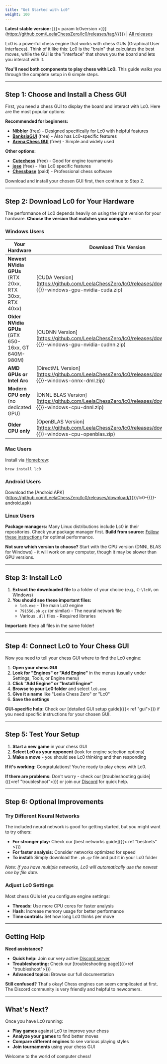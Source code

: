 ```yaml
---
title: "Get Started with Lc0"
weight: 100
---
```


**Latest stable version:** [{{< param lc0version >}}](https://github.com/LeelaChessZero/lc0/releases/tag/{{<param lc0version>}}) | [All releases](https://github.com/LeelaChessZero/lc0/releases)

Lc0 is a powerful chess engine that works with chess GUIs (Graphical User Interfaces). Think of it like this: Lc0 is the "brain" that calculates the best moves, while the GUI is the "interface" that shows you the board and lets you interact with it.

**You'll need both components to play chess with Lc0.** This guide walks you through the complete setup in 6 simple steps.

---

## Step 1: Choose and Install a Chess GUI

First, you need a chess GUI to display the board and interact with Lc0. Here are the most popular options:

**Recommended for beginners:**
* **[Nibbler](https://github.com/rooklift/nibbler/releases)** (free) - Designed specifically for Lc0 with helpful features
* **[BanksiaGUI](https://banksiagui.com/)** (free) - Also has Lc0-specific features
* **[Arena Chess GUI](http://www.playwitharena.de/)** (free) - Simple and widely used

**Other options:**
* **[Cutechess](https://cutechess.com/)** (free) - Good for engine tournaments
* **[jose](https://peteschaefer.github.io/jose)** (free) - Has Lc0 specific features
* **[Chessbase](https://chessbase.com/)** (paid) - Professional chess software

Download and install your chosen GUI first, then continue to Step 2.

---

## Step 2: Download Lc0 for Your Hardware

The performance of Lc0 depends heavily on using the right version for your hardware. **Choose the version that matches your computer:**

### Windows Users

| Your Hardware                                         | Download This Version                                                                                                                                   |
| ----------------------------------------------------- | ------------------------------------------------------------------------------------------------------------------------------------------------------- |
| **Newest NVidia GPUs** (RTX 20xx, RTX 30xx, RTX 40xx) | [CUDA Version](https://github.com/LeelaChessZero/lc0/releases/download/{{<param lc0version>}}/lc0-{{<param lc0version>}}-windows-gpu-nvidia-cuda.zip)   |
| **Older NVidia GPUs** (GTX 650-16xx, GT 640M-980M)    | [CUDNN Version](https://github.com/LeelaChessZero/lc0/releases/download/{{<param lc0version>}}/lc0-{{<param lc0version>}}-windows-gpu-nvidia-cudnn.zip) |
| **AMD GPUs or Intel Arc**                             | [DirectML Version](https://github.com/LeelaChessZero/lc0/releases/download/{{<param lc0version>}}/lc0-{{<param lc0version>}}-windows-onnx-dml.zip)      |
| **Modern CPU only** (no dedicated GPU)                | [DNNL BLAS Version](https://github.com/LeelaChessZero/lc0/releases/download/{{<param lc0version>}}/lc0-{{<param lc0version>}}-windows-cpu-dnnl.zip)     |
| **Older CPU only**                                    | [OpenBLAS Version](https://github.com/LeelaChessZero/lc0/releases/download/{{<param lc0version>}}/lc0-{{<param lc0version>}}-windows-cpu-openblas.zip)  |

### Mac Users
Install via [Homebrew](https://brew.sh/):
```
brew install lc0
```

### Android Users
Download the [Android APK](https://github.com/LeelaChessZero/lc0/releases/download/{{<param lc0version>}}/lc0-{{<param lc0version>}}-android.apk)

### Linux Users
**Package managers:** Many Linux distributions include Lc0 in their repositories. Check your package manager first.
**Build from source:** [Follow these instructions](https://github.com/LeelaChessZero/lc0/blob/master/README.md#building-and-running-lc0) for optimal performance.

**Not sure which version to choose?** Start with the CPU version (DNNL BLAS for Windows) - it will work on any computer, though it may be slower than GPU versions.

---

## Step 3: Install Lc0

1. **Extract the downloaded file** to a folder of your choice (e.g., `C:\lc0\` on Windows)
2. **You should see these important files:**
   - `lc0.exe` - The main Lc0 engine
   - `791556.pb.gz` (or similar) - The neural network file
   - Various `.dll` files - Required libraries

**Important:** Keep all files in the same folder!

---

## Step 4: Connect Lc0 to Your Chess GUI

Now you need to tell your chess GUI where to find the Lc0 engine:

1. **Open your chess GUI**
2. **Look for "Engines" or "Add Engine"** in the menus (usually under Settings, Tools, or Engine menu)
3. **Click "Add Engine" or "Install Engine"**
4. **Browse to your Lc0 folder** and select `lc0.exe`
5. **Give it a name** like "Leela Chess Zero" or "Lc0"
6. **Save the settings**

**GUI-specific help:** Check our [detailed GUI setup guide]({{< ref "gui">}}) if you need specific instructions for your chosen GUI.

---

## Step 5: Test Your Setup

1. **Start a new game** in your chess GUI
2. **Select Lc0 as your opponent** (look for engine selection options)
3. **Make a move** - you should see Lc0 thinking and then responding

**If it's working:** Congratulations! You're ready to play chess with Lc0.

**If there are problems:** Don't worry - check our [troubleshooting guide]({{<ref "troubleshoot">}}) or join our [Discord](https://discord.gg/pKujYxD) for quick help.

---

## Step 6: Optional Improvements

### Try Different Neural Networks
The included neural network is good for getting started, but you might want to try others:
- **For stronger play:** Check our [best networks guide]({{< ref "bestnets" >}})
- **For faster analysis:** Consider networks optimized for speed
- **To install:** Simply download the `.pb.gz` file and put it in your Lc0 folder

*Note: If you have multiple networks, Lc0 will automatically use the newest one by file date.*

### Adjust Lc0 Settings
Most chess GUIs let you configure engine settings:
- **Threads:** Use more CPU cores for faster analysis
- **Hash:** Increase memory usage for better performance
- **Time controls:** Set how long Lc0 thinks per move

---

## Getting Help

**Need assistance?**
- **Quick help:** Join our very active [Discord server](https://discord.gg/pKujYxD)
- **Troubleshooting:** Check our [troubleshooting page]({{<ref "troubleshoot">}})
- **Advanced topics:** Browse our full documentation

**Still confused?** That's okay! Chess engines can seem complicated at first. The Discord community is very friendly and helpful to newcomers.

---

## What's Next?

Once you have Lc0 running:
- **Play games** against Lc0 to improve your chess
- **Analyze your games** to find better moves
- **Compare different engines** to see various playing styles
- **Join tournaments** using your chess GUI

Welcome to the world of computer chess!